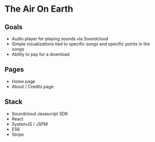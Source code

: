 # The Air On Earth

## Goals

- Audio player for playing sounds via Soundcloud
- Simple visualizations tied to specific songs and specific points in the songs
- Ability to pay for a download

## Pages

- Home page
- About / Credits page

## Stack

- Soundcloud Javascript SDK
- React
- SystemJS / JSPM
- ES6
- Stripe

